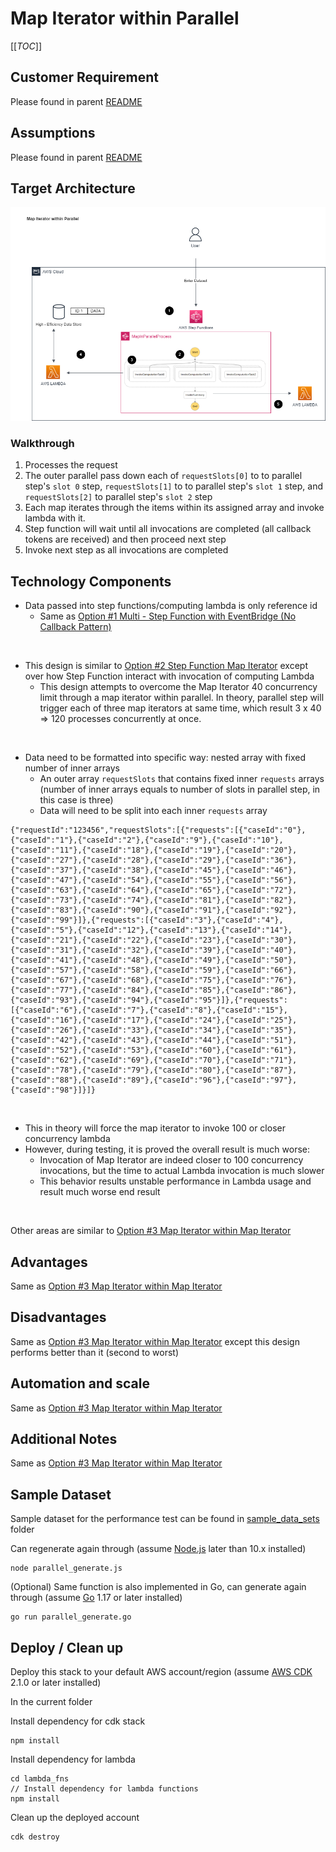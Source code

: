 # Map Iterator within Parallel

[[_TOC_]]

## Customer Requirement
Please found in parent [README](../README.md)


## Assumptions
Please found in parent [README](../README.md)

## Target Architecture
![architecture](images/map_iterators_within_parallel_attempt.drawio.png)

### Walkthrough
1. Processes the request 
2. The outer parallel pass down each of `requestSlots[0]` to to parallel step's `slot 0` step, `requestSlots[1]` to to parallel step's `slot 1` step, and `requestSlots[2]` to parallel step's `slot 2` step
3. Each map iterates through the items within its assigned array and invoke lambda with it.
4. Step function will wait until all invocations are completed (all callback tokens are received) and then proceed next step
5. Invoke next step as all invocations are completed

## Technology Components
- Data passed into step functions/computing lambda is only reference id
    - Same as [Option #1 Multi - Step Function with EventBridge (No Callback Pattern)](../multi-step-functions-eventbridge)
<br>

- This design is similar to [Option #2 Step Function Map Iterator](../step-function-map-iterator) except over how Step Function interact with invocation of computing Lambda
    - This design attempts to overcome the Map Iterator 40 concurrency limit through a map iterator within parallel. In theory, parallel step will trigger each of three map iterators at same time, which result 3 x 40 => 120 processes concurrently at once.
<br>

- Data need to be formatted into specific way: nested array with fixed number of inner arrays
    - An outer array `requestSlots` that contains fixed inner `requests` arrays (number of inner arrays equals to number of slots in parallel step, in this case is three)
    - Data will need to be split into each inner `requests` array
```
{"requestId":"123456","requestSlots":[{"requests":[{"caseId":"0"},{"caseId":"1"},{"caseId":"2"},{"caseId":"9"},{"caseId":"10"},{"caseId":"11"},{"caseId":"18"},{"caseId":"19"},{"caseId":"20"},{"caseId":"27"},{"caseId":"28"},{"caseId":"29"},{"caseId":"36"},{"caseId":"37"},{"caseId":"38"},{"caseId":"45"},{"caseId":"46"},{"caseId":"47"},{"caseId":"54"},{"caseId":"55"},{"caseId":"56"},{"caseId":"63"},{"caseId":"64"},{"caseId":"65"},{"caseId":"72"},{"caseId":"73"},{"caseId":"74"},{"caseId":"81"},{"caseId":"82"},{"caseId":"83"},{"caseId":"90"},{"caseId":"91"},{"caseId":"92"},{"caseId":"99"}]},{"requests":[{"caseId":"3"},{"caseId":"4"},{"caseId":"5"},{"caseId":"12"},{"caseId":"13"},{"caseId":"14"},{"caseId":"21"},{"caseId":"22"},{"caseId":"23"},{"caseId":"30"},{"caseId":"31"},{"caseId":"32"},{"caseId":"39"},{"caseId":"40"},{"caseId":"41"},{"caseId":"48"},{"caseId":"49"},{"caseId":"50"},{"caseId":"57"},{"caseId":"58"},{"caseId":"59"},{"caseId":"66"},{"caseId":"67"},{"caseId":"68"},{"caseId":"75"},{"caseId":"76"},{"caseId":"77"},{"caseId":"84"},{"caseId":"85"},{"caseId":"86"},{"caseId":"93"},{"caseId":"94"},{"caseId":"95"}]},{"requests":[{"caseId":"6"},{"caseId":"7"},{"caseId":"8"},{"caseId":"15"},{"caseId":"16"},{"caseId":"17"},{"caseId":"24"},{"caseId":"25"},{"caseId":"26"},{"caseId":"33"},{"caseId":"34"},{"caseId":"35"},{"caseId":"42"},{"caseId":"43"},{"caseId":"44"},{"caseId":"51"},{"caseId":"52"},{"caseId":"53"},{"caseId":"60"},{"caseId":"61"},{"caseId":"62"},{"caseId":"69"},{"caseId":"70"},{"caseId":"71"},{"caseId":"78"},{"caseId":"79"},{"caseId":"80"},{"caseId":"87"},{"caseId":"88"},{"caseId":"89"},{"caseId":"96"},{"caseId":"97"},{"caseId":"98"}]}]}
```
<br>

- This in theory will force the map iterator to invoke 100 or closer concurrency lambda
- However, during testing, it is proved the overall result is much worse:
    - Invocation of Map Iterator are indeed closer to 100 concurrency invocations, but the time to actual Lambda invocation is much slower
    - This behavior results unstable performance in Lambda usage and result much worse end result
<br>

Other areas are similar to [Option #3 Map Iterator within Map Iterator](step-function-map-in-map)




## Advantages
Same as [Option #3 Map Iterator within Map Iterator](step-function-map-in-map)


## Disadvantages
Same as [Option #3 Map Iterator within Map Iterator](step-function-map-in-map) except this design performs better than it (second to worst)


## Automation and scale
Same as [Option #3 Map Iterator within Map Iterator](step-function-map-in-map)


## Additional Notes
Same as [Option #3 Map Iterator within Map Iterator](step-function-map-in-map)


## Sample Dataset
Sample dataset for the performance test can be found in [sample_data_sets](sample_data_sets) folder

Can regenerate again through (assume [Node.js](https://nodejs.org/en/) later than 10.x installed)
```
node parallel_generate.js
```

(Optional) Same function is also implemented in Go, can generate again through (assume [Go](https://go.dev/) 1.17 or later installed)
```
go run parallel_generate.go
```


## Deploy / Clean up
Deploy this stack to your default AWS account/region (assume [AWS CDK](https://aws.amazon.com/cdk/) 2.1.0 or later installed)

In the current folder

Install dependency for cdk stack
```
npm install
```

Install dependency for lambda
```
cd lambda_fns
// Install dependency for lambda functions
npm install
```

Clean up the deployed account   
```
cdk destroy
```     
